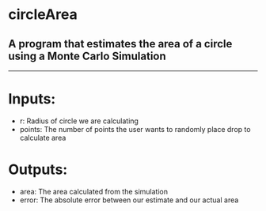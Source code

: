 # circleArea
## A program that estimates the area of a circle using a Monte Carlo Simulation
---
# Inputs:
-   r: Radius of circle we are calculating
-   points: The number of points the user wants to randomly place drop to calculate area

# Outputs:
-   area: The area calculated from the simulation
-   error: The absolute error between our estimate and our actual area
